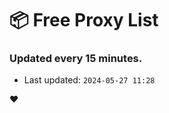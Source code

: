 # :package: Free Proxy List
### Updated every 15 minutes.

- Last updated: `2024-05-27 11:28`

:heart:
